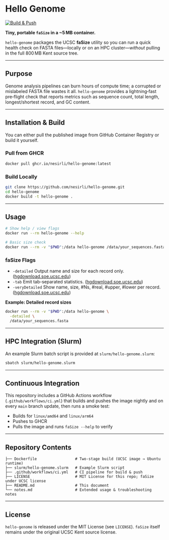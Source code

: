# Hello Genome

[![Build & Push](https://github.com/nesirli/hello-genome/actions/workflows/ci.yml/badge.svg)](https://github.com/nesirli/hello-genome/actions/workflows/ci.yml)

**Tiny, portable `faSize` in a \~5 MB container.**

`hello-genome` packages the UCSC **faSize** utility so you can run a quick health check on FASTA files—locally or on an HPC cluster—*without* pulling in the full 800 MB Kent source tree.

---

## Purpose

Genome analysis pipelines can burn hours of compute time; a corrupted or mislabeled FASTA file wastes it all. `hello-genome` provides a lightning‑fast pre‑flight check that reports metrics such as sequence count, total length, longest/shortest record, and GC content.

---

## Installation & Build

You can either pull the published image from GitHub Container Registry or build it yourself.

### Pull from GHCR

```bash
docker pull ghcr.io/nesirli/hello-genome:latest
```

### Build Locally

```bash
git clone https://github.com/nesirli/hello-genome.git
cd hello-genome
docker build -t hello-genome .
```

---

## Usage

```bash
# Show help / view flags
docker run --rm hello-genome --help

# Basic size check
docker run --rm -v "$PWD":/data hello-genome /data/your_sequences.fasta
```

### faSize Flags

* `-detailed`           Output name and size for each record only. ([hgdownload.soe.ucsc.edu](https://hgdownload.soe.ucsc.edu/admin/exe/macOSX.x86_64/?utm_source=chatgpt.com))
* `-tab`                Emit tab-separated statistics. ([hgdownload.soe.ucsc.edu](https://hgdownload.soe.ucsc.edu/admin/exe/macOSX.x86_64/?utm_source=chatgpt.com))
* `-veryDetailed`       Show name, size, #Ns, #real, #upper, #lower per record. ([hgdownload.soe.ucsc.edu](https://hgdownload.soe.ucsc.edu/admin/exe/macOSX.x86_64/?utm_source=chatgpt.com))

**Example: Detailed record sizes**

```bash
docker run --rm -v "$PWD":/data hello-genome \
  -detailed \
  /data/your_sequences.fasta
```

---

## HPC Integration (Slurm)

An example Slurm batch script is provided at `slurm/hello-genome.slurm`:

```bash
sbatch slurm/hello-genome.slurm
```

---

## Continuous Integration

This repository includes a GitHub Actions workflow (`.github/workflows/ci.yml`) that builds and pushes the image nightly and on every `main` branch update, then runs a smoke test:

* Builds for `linux/amd64` and `linux/arm64`
* Pushes to GHCR
* Pulls the image and runs `faSize --help` to verify

---

## Repository Contents

```text
├── Dockerfile                 # Two‑stage build (UCSC image → Ubuntu runtime)
├── slurm/hello-genome.slurm   # Example Slurm script
├── .github/workflows/ci.yml   # CI pipeline for build & push
├── LICENSE                    # MIT License for this repo; faSize under UCSC license
├── README.md                  # This document
└── notes.md                   # Extended usage & troubleshooting notes
```

---

## License

`hello-genome` is released under the MIT License (see `LICENSE`).
`faSize` itself remains under the original UCSC Kent source license.
